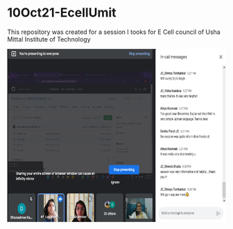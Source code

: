 # 10Oct21-EcellUmit

This repository was created for a session I tooks for E Cell council of Usha Mittal Institute of Technology

<p align="center">
    <img src="session-ss.png" width="800" height="400">
</p> 